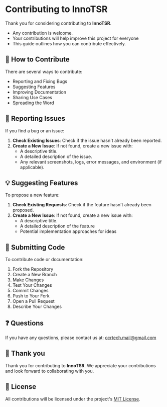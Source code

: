 # Contributing to InnoTSR

Thank you for considering contributing to **InnoTSR**.

- Any contribution is welcome.
- Your contributions will help improve this project for everyone
- This guide outlines how you can contribute effectively.

## 🌟 How to Contribute

There are several ways to contribute:

- Reporting and Fixing Bugs
- Suggesting Features
- Improving Documentation
- Sharing Use Cases
- Spreading the Word

## 📝 Reporting Issues

If you find a bug or an issue:

1. **Check Existing Issues**: Check if the issue hasn't already been reported.
2. **Create a New Issue**: If not found, create a new issue with:
   - A descriptive title.
   - A detailed description of the issue.
   - Any relevant screenshots, logs, error messages, and environment (if applicable).

## 💡 Suggesting Features

To propose a new feature:

1. **Check Existing Requests**: Check if the feature hasn't already been proposed.
2. **Create a New Issue**: If not found, create a new issue with:
   - A descriptive title.
   - A detailed description of the feature
   - Potential implementation approaches for ideas

## 🚀 Submitting Code

To contribute code or documentation:

1. Fork the Repository
2. Create a New Branch
3. Make Changes
4. Test Your Changes
5. Commit Changes
6. Push to Your Fork
7. Open a Pull Request
8. Describe Your Changes

<!-- ## 📝 Code Style Guidelines
When contributing code, please follow these guidelines:
- Follow existing code style and patterns in the repository.
- Write clear, self-documenting code with descriptive variable and function names.
- Include comments for complex logic or non-obvious behavior.
- Write tests for new functionality and any changes.
- Update documentation for user-facing changes. -->

## ❓ Questions

If you have any questions, please contact us at: ocrtech.mail@gmail.com

## 🎉 Thank you

Thank you for contributing to **InnoTSR**. We appreciate your contributions and look forward to collaborating with you.

<!-- - We appreciate your help in making this project better. -->

## 📜 License

All contributions will be licensed under the project's [MIT License](./LICENSE).
